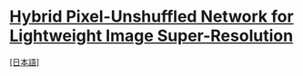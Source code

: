 # [Hybrid Pixel-Unshuffled Network for Lightweight Image Super-Resolution](https://arxiv.org/abs/2203.08921)

[[日本語]](./README_ja.md)
